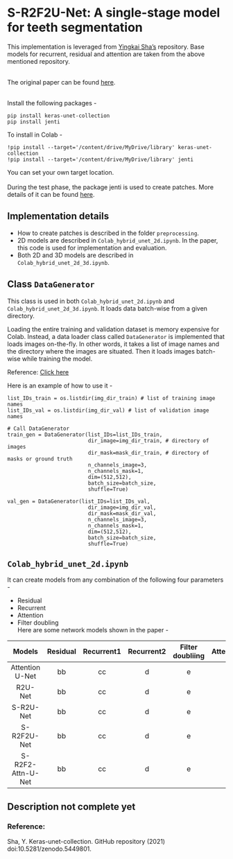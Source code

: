 # S-R2F2U-Net: A single-stage model for teeth segmentation
This implementation is leveraged from [Yingkai Sha’s](https://github.com/yingkaisha/keras-unet-collection) repository. Base models for recurrent, residual and attention are taken from the above mentioned repository. <br><br>

The original paper can be found [here](https://arxiv.org/abs/2204.02939). <br><br>

Install the following packages - 
```
pip install keras-unet-collection
pip install jenti
```
To install in Colab - 
```
!pip install --target='/content/drive/MyDrive/library' keras-unet-collection
!pip install --target='/content/drive/MyDrive/library' jenti
```
You can set your own target location. <br><br>
During the test phase, the package jenti is used to create patches. More details of it can be found [here](https://github.com/mrinal054/patch_and_merge).

## Implementation details
* How to create patches is described in the folder `preprocessing`.
* 2D models are described in `Colab_hybrid_unet_2d.ipynb`. In the paper, this code is used for implementation and evaluation. 
* Both 2D and 3D models are described in `Colab_hybrid_unet_2d_3d.ipynb`.

Class `DataGenerator`
----------------------------
This class is used in both `Colab_hybrid_unet_2d.ipynb` and `Colab_hybrid_unet_2d_3d.ipynb`. It loads data batch-wise from a given directory. <br>

Loading the entire training and validation dataset is memory expensive for Colab. Instead, a data loader class called `DataGenerator` is implemented that loads images on-the-fly. In other words, it takes a list of image names and the directory where the images are situated. Then it loads images batch-wise while training the model. <br>

Reference: [Click here](https://stanford.edu/~shervine/blog/keras-how-to-generate-data-on-the-fly) <br>

Here is an example of how to use it - 
```
list_IDs_train = os.listdir(img_dir_train) # list of training image names 
list_IDs_val = os.listdir(img_dir_val) # list of validation image names

# Call DataGenerator
train_gen = DataGenerator(list_IDs=list_IDs_train,
                          dir_image=img_dir_train, # directory of images
                          dir_mask=mask_dir_train, # directory of masks or ground truth
                          n_channels_image=3,
                          n_channels_mask=1,
                          dim=(512,512),
                          batch_size=batch_size,
                          shuffle=True)

val_gen = DataGenerator(list_IDs=list_IDs_val,
                          dir_image=img_dir_val,
                          dir_mask=mask_dir_val,
                          n_channels_image=3,
                          n_channels_mask=1,
                          dim=(512,512),
                          batch_size=batch_size,
                          shuffle=True)
```


`Colab_hybrid_unet_2d.ipynb`
----------------------------
It can create models from any combination of the following four parameters - <br>
* Residual
* Recurrent
* Attention
* Filter doubling <br>
Here are some network models shown in the paper - <br>



| Models | Residual | Recurrent1 | Recurrent2 | Filter doubliing | Attention |
| :---: | :---: |  :---: |  :---: |  :---: |  :---: |
| Attention U-Net | bb |  cc | d | e | f |
| R2U-Net | bb |  cc | d | e | f |
| S-R2U-Net | bb |  cc | d | e | f |
| S-R2F2U-Net | bb |  cc | d | e | f |
| S-R2F2-Attn-U-Net | bb |  cc | d | e | f |

## Description not complete yet

### Reference:
Sha, Y. Keras-unet-collection. GitHub repository (2021) doi:10.5281/zenodo.5449801.
